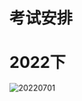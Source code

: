 

# 考试安排



# 2022下

![20220701](https://wwfyde.oss-cn-hangzhou.aliyuncs.com/images/202208020833703.jpg)